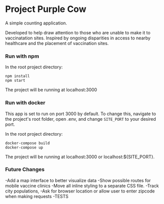 # Project Purple Cow

A simple counting application.

Developed to help draw attention to those who are unable to make it to vaccinatation sites. Inspired by ongoing disparities in access to nearby healthcare and the placement of vaccination sites.

### Run with npm

In the root project directory:
```
npm install
npm start
```
The project will be running at localhost:3000

### Run with docker
This app is set to run on port 3000 by default. To change this, navigate to the project's root folder, open .env, and change ```SITE_PORT``` to your desired port.

In the root project directory:

```
docker-compose build
docker-compose up
```

The project will be running at localhost:3000 or localhost:${SITE_PORT}.


### Future Changes

-Add a map interface to better visualize data
-Show possible routes for mobile vaccine clinics 
-Move all inline styling to a separate CSS file.
-Track city populations,
-Ask for browser location or allow user to enter zipcode when making requests
-TESTS

